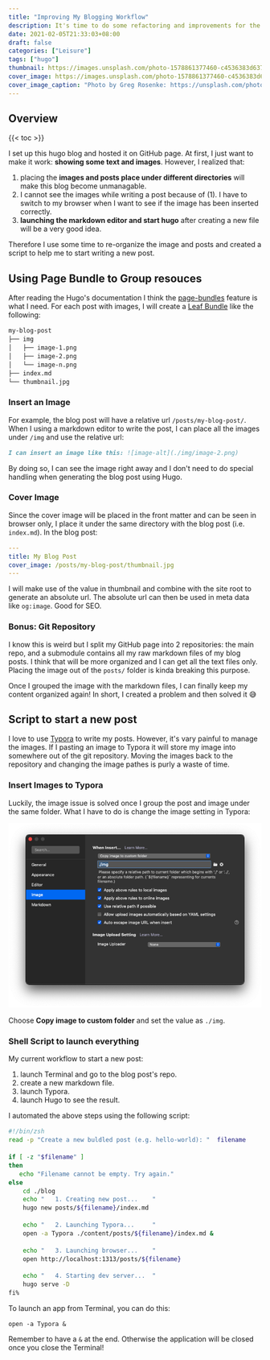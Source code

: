 ```yaml
---
title: "Improving My Blogging Workflow"
description: It's time to do some refactoring and improvements for the blog!
date: 2021-02-05T21:33:03+08:00
draft: false
categories: ["Leisure"]
tags: ["hugo"]
thumbnail: https://images.unsplash.com/photo-1578861377460-c4536383d637?ixlib=rb-1.2.1&ixid=MXwxMjA3fDB8MHxwaG90by1wYWdlfHx8fGVufDB8fHw%3D&auto=format&fit=crop&w=1280&h=630&q=80
cover_image: https://images.unsplash.com/photo-1578861377460-c4536383d637?ixlib=rb-1.2.1&ixid=MXwxMjA3fDB8MHxwaG90by1wYWdlfHx8fGVufDB8fHw%3D&auto=format&fit=crop&w=1280&h=630&q=80
cover_image_caption: "Photo by Greg Rosenke: https://unsplash.com/photos/gPEMUZHwal4"
---
```


## Overview

{{< toc >}}

I set up this hugo blog and hosted it on GitHub page. At first, I just want to make it work: **showing some text and images**. However, I realized that:

1. placing the **images and posts place under different directories** will make this blog become unmanagable.
2. I cannot see the images while writing a post because of (1). I have to switch to my browser when I want to see if the image has been inserted correctly.
3. **launching the markdown editor and start hugo** after creating a new file will be a very good idea.

Therefore I use some time to re-organize the image and posts and created a script to help me to start writing a new post.

## Using Page Bundle to Group resouces

After reading the Hugo's documentation I think the [page-bundles](https://gohugo.io/content-management/organization/#page-bundles) feature is what I need. For each post with images, I will create a [Leaf Bundle](https://gohugo.io/content-management/page-bundles/) like the following:

```bash
my-blog-post
├── img
│   ├── image-1.png
│   ├── image-2.png
│   └── image-n.png
├── index.md
└── thumbnail.jpg
```

### Insert an Image

For example, the blog post will have a relative url `/posts/my-blog-post/`. When I using a markdown editor to write the post, I can place all the images under `/img` and use the relative url:

```markdown
I can insert an image like this: ![image-alt](./img/image-2.png)
```

By doing so, I can see the image right away and I don't need to do special handling when generating the blog post using Hugo.

### Cover Image

Since the cover image will be placed in the front matter and can be seen in browser only, I place it under the same directory with the blog post (i.e. `index.md`). In the blog post:

```yaml
---
title: My Blog Post
cover_image: /posts/my-blog-post/thumbnail.jpg
---
```

I will make use of the value in thumbnail and combine with the site root to generate an absolute url. The absolute url can then be used in meta data like `og:image`. Good for SEO.

### Bonus: Git Repository

I know this is weird but I split my GitHub page into 2 repositories: the main repo, and a submodule contains all my raw markdown files of my blog posts. I think that will be more organized and I can get all the text files only. Placing the image out of the `posts/` folder is kinda breaking this purpose.

Once I grouped the image with the markdown files, I can finally keep my content organized again! In short, I created a problem and then solved it 😅

## Script to start a new post

I love to use [Typora](https://typora.io/) to write my posts. However, it's vary painful to manage the images. If I pasting an image to Typora it will store my image into somewhere out of the git repository. Moving the images back to the repository and changing the image pathes is purly a waste of time.



### Insert Images to Typora

Luckily, the image issue is solved once I group the post and image under the same folder. What I have to do is change the image setting in Typora:

![image-20210205221146175](./img/image-20210205221146175.png)

Choose **Copy image to custom folder** and set the value as `./img`.

### Shell Script to launch everything

My current workflow to start a new post:

1. launch Terminal and go to the blog post's repo.
2. create a new markdown file.
3. launch Typora.
4. launch Hugo to see the result.

I automated the above steps using the following script:

```zsh
#!/bin/zsh
read -p "Create a new buldled post (e.g. hello-world): "  filename

if [ -z "$filename" ]
then
   echo "Filename cannot be empty. Try again."
else
    cd ./blog
    echo "   1. Creating new post...    "
    hugo new posts/${filename}/index.md

    echo "   2. Launching Typora...     "
    open -a Typora ./content/posts/${filename}/index.md &

    echo "   3. Launching browser...    "
    open http://localhost:1313/posts/${filename}

    echo "   4. Starting dev server...  "
    hugo serve -D
fi% 
```

To launch an app from Terminal, you can do this:

```
open -a Typora &
```

Remember to have a `&` at the end. Otherwise the application will be closed once you close the Terminal!


